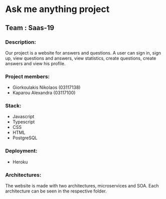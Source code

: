 # Ask me anything project 

## Team : Saas-19

### Description:
Our project is a website for answers and questions. A user can sign in, sign up, view questions and answers, view statistics, create questions, create answers and view his profile. 

### Project members:
* Giorkoulakis Nikolaos (03117138)
* Kaparou Alexandra (03117100)

### Stack:
* Javascript
* Typescript
* CSS
* HTML
* PostgreSQL

### Deployment:
* Heroku

### Architectures:
The website is made with two architectures, microservices and SOA. Each architecture can be seen in the respective folder.

